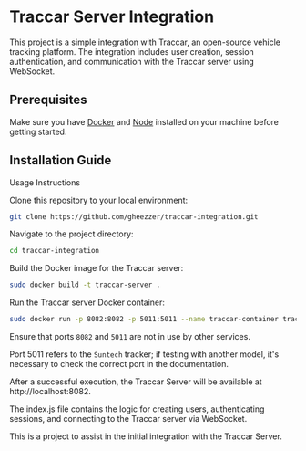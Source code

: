 # Traccar Server Integration

This project is a simple integration with Traccar, an open-source vehicle tracking platform. The integration includes user creation, session authentication, and communication with the Traccar server using WebSocket.

## Prerequisites
Make sure you have [Docker](https://docs.docker.com/engine/install/) and [Node](https://github.com/nodesource/distributions?tab=readme-ov-file) installed on your machine before getting started.

## Installation Guide

Usage Instructions

Clone this repository to your local environment:

```bash
git clone https://github.com/gheezzer/traccar-integration.git
```

Navigate to the project directory:

```bash
cd traccar-integration
```

Build the Docker image for the Traccar server:

```bash
sudo docker build -t traccar-server .
```

Run the Traccar server Docker container:

```bash
sudo docker run -p 8082:8082 -p 5011:5011 --name traccar-container traccar-server
```

Ensure that ports `8082` and `5011` are not in use by other services.

Port 5011 refers to the `Suntech` tracker; if testing with another model, it's necessary to check the correct port in the documentation.

After a successful execution, the Traccar Server will be available at http://localhost:8082.

The index.js file contains the logic for creating users, authenticating sessions, and connecting to the Traccar server via WebSocket.

This is a project to assist in the initial integration with the Traccar Server.
